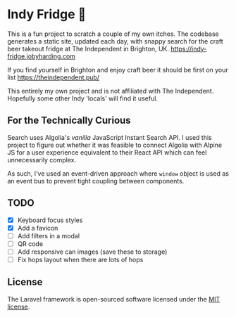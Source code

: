 # Indy Fridge 🍻

This is a fun project to scratch a couple of my own itches.
The codebase generates a static site, updated each day, with
snappy search for the craft beer takeout fridge at The Independent
in Brighton, UK. https://indy-fridge.jobyharding.com

If you find yourself in Brighton and enjoy craft beer it should
be first on your list https://theindependent.pub/

This entirely my own project and is not affiliated with The Independent.
Hopefully some other Indy 'locals' will find it useful.

## For the Technically Curious

Search uses Algolia's *vanilla* JavaScript Instant Search API.
I used this project to figure out whether it was feasible to
connect Algolia with Alpine JS for a user experience equivalent to
their React API which can feel unnecessarily complex.

As such, I've used an event-driven approach where `window` object is
used as an event bus to prevent tight coupling between components.

## TODO
- [x] Keyboard focus styles
- [x] Add a favicon
- [ ] Add filters in a modal
- [ ] QR code
- [ ] Add responsive can images (save these to storage)
- [ ] Fix hops layout when there are lots of hops

## License

The Laravel framework is open-sourced software licensed under the [MIT license](https://opensource.org/licenses/MIT).
